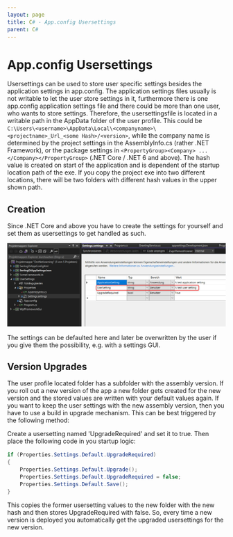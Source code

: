 ```yaml
---
layout: page
title: C# - App.config Usersettings
parent: C#
---
```


# App.config Usersettings

Usersettings can be used to store user specific settings besides the application settings in app.config. The application settings files usually is not writable to let the user store settings in it, furthermore there is one app.config application settings file and there could be more than one user, who wants to store settings. Therefore, the usersettingsfile is located in a writable path in the AppData folder of the user profile. This could be `C:\Users\<username>\AppData\Local\<companyname>\<projectname>_Url_<some Hash>/<version>`, while the company name is determined by the project settings in the AssemblyInfo.cs (rather .NET Framework), or the package settings in `<PropertyGroup><Company> ... </Company></PropertyGroup>` (.NET Core / .NET 6 and above).
The hash value is created on start of the application and is dependent of the startup location path of the exe. If you copy the project exe into two different locations, there will be two folders with different hash values in the upper shown path.


## Creation

Since .NET Core and above you have to create the settings for yourself and set them as usersettings to get handled as such.

[![Usersettings](/assets/images/coding/csharp/usersettings/settings.png)](/assets/images/coding/csharp/usersettings/settings.png)

The settings can be defaulted here and later be overwritten by the user if you give them the possibility, e.g. with a settings GUI.


## Version Upgrades

The user profile located folder has a subfolder with the assembly version. If you roll out a new version of the app a new folder gets created for the new version and the stored values are written with your default values again.
If you want to keep the user settings with the new assembly version, then you have to use a build in upgrade mechanism. This can be best triggered by the following method:

Create a usersetting named 'UpgradeRequired' and set it to true. Then place the following code in you startup logic:

```csharp
if (Properties.Settings.Default.UpgradeRequired)
{
    Properties.Settings.Default.Upgrade();
    Properties.Settings.Default.UpgradeRequired = false;
    Properties.Settings.Default.Save();
}
```

This copies the former usersetting values to the new folder with the new hash and then stores UpgradeRequired with false. So, every time a new version is deployed you automatically get the upgraded usersettings for the new version.